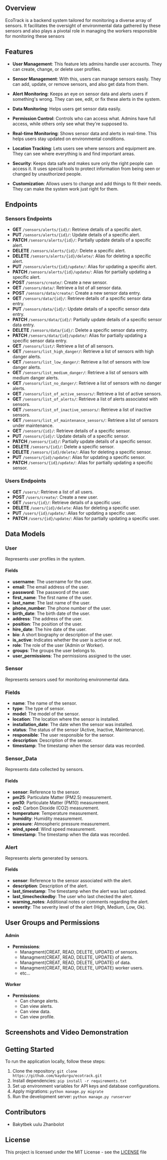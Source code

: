 ## Overview
EcoTrack is a backend system tailored for monitoring a diverse array of sensors. It facilitates the oversight of environmental data gathered by these sensors and also plays a pivotal role in managing the workers responsible for monitoring these sensors
## Features

- **User Management**: This feature lets admins handle user accounts. They can create, change, or delete user profiles.

- **Sensor Management**: With this, users can manage sensors easily. They can add, update, or remove sensors, and also get data from them.

- **Alert Monitoring**: Keeps an eye on sensor data and alerts users if something's wrong. They can see, edit, or fix these alerts in the system.

- **Data Monitoring**: Helps users get sensor data easily.

- **Permission Control**: Controls who can access what. Admins have full access, while others only see what they're supposed to.

- **Real-time Monitoring**: Shows sensor data and alerts in real-time. This helps users stay updated on environmental conditions.

- **Location Tracking**: Lets users see where sensors and equipment are. They can see where everything is and find important areas.

- **Security**: Keeps data safe and makes sure only the right people can access it. It uses special tools to protect information from being seen or changed by unauthorized people.

- **Customization**: Allows users to change and add things to fit their needs. They can make the system work just right for them.

## Endpoints

### Sensors Endpoints

- **GET** `/sensors/alerts/{id}/`: Retrieve details of a specific alert.
- **PUT** `/sensors/alerts/{id}/`: Update details of a specific alert.
- **PATCH** `/sensors/alerts/{id}/`: Partially update details of a specific alert.
- **DELETE** `/sensors/alerts/{id}/`: Delete a specific alert.
- **DELETE** `/sensors/alerts/{id}/delete/`: Alias for deleting a specific alert.
- **PUT** `/sensors/alerts/{id}/update/`: Alias for updating a specific alert.
- **PATCH** `/sensors/alerts/{id}/update/`: Alias for partially updating a specific alert.
- **POST** `/sensors/create/`: Create a new sensor.
- **GET** `/sensors/data/`: Retrieve a list of all sensor data.
- **POST** `/sensors/data/create/`: Create a new sensor data entry.
- **GET** `/sensors/data/{id}/`: Retrieve details of a specific sensor data entry.
- **PUT** `/sensors/data/{id}/`: Update details of a specific sensor data entry.
- **PATCH** `/sensors/data/{id}/`: Partially update details of a specific sensor data entry.
- **DELETE** `/sensors/data/{id}/`: Delete a specific sensor data entry.
- **PATCH** `/sensors/data/{id}/update/`: Alias for partially updating a specific sensor data entry.
- **GET** `/sensors/list/`: Retrieve a list of all sensors.
- **GET** `/sensors/list_high_danger/`: Retrieve a list of sensors with high danger alerts.
- **GET** `/sensors/list_low_danger/`: Retrieve a list of sensors with low danger alerts.
- **GET** `/sensors/list_medium_danger/`: Retrieve a list of sensors with medium danger alerts.
- **GET** `/sensors/list_no_danger/`: Retrieve a list of sensors with no danger alerts.
- **GET** `/sensors/list_of_active_sensors/`: Retrieve a list of active sensors.
- **GET** `/sensors/list_of_alerts/`: Retrieve a list of alerts associated with sensors.
- **GET** `/sensors/list_of_inactive_sensors/`: Retrieve a list of inactive sensors.
- **GET** `/sensors/list_of_maintenance_sensors/`: Retrieve a list of sensors under maintenance.
- **GET** `/sensors/{id}/`: Retrieve details of a specific sensor.
- **PUT** `/sensors/{id}/`: Update details of a specific sensor.
- **PATCH** `/sensors/{id}/`: Partially update details of a specific sensor.
- **DELETE** `/sensors/{id}/`: Delete a specific sensor.
- **DELETE** `/sensors/{id}/delete/`: Alias for deleting a specific sensor.
- **PUT** `/sensors/{id}/update/`: Alias for updating a specific sensor.
- **PATCH** `/sensors/{id}/update/`: Alias for partially updating a specific sensor.

### Users Endpoints

- **GET** `/users/`: Retrieve a list of all users.
- **POST** `/users/create/`: Create a new user.
- **GET** `/users/{id}/`: Retrieve details of a specific user.
- **DELETE** `/users/{id}/delete`: Alias for deleting a specific user.
- **PUT** `/users/{id}/update/`: Alias for updating a specific user.
- **PATCH** `/users/{id}/update/`: Alias for partially updating a specific user.
  
## Data Models

### User

Represents user profiles in the system.

#### Fields

- **username**: The username for the user.
- **email**: The email address of the user.
- **password**: The password of the user.
- **first_name**: The first name of the user.
- **last_name**: The last name of the user.
- **phone_number**: The phone number of the user.
- **birth_date**: The birth date of the user.
- **address**: The address of the user.
- **position**: The position of the user.
- **hire_date**: The hire date of the user.
- **bio**: A short biography or description of the user.
- **is_active**: Indicates whether the user is active or not.
- **role**: The role of the user (Admin or Worker).
- **groups**: The groups the user belongs to.
- **user_permissions**: The permissions assigned to the user.

### Sensor

Represents sensors used for monitoring environmental data.

### Fields

- **name**: The name of the sensor.
- **type**: The type of sensor.
- **model**: The model of the sensor.
- **location**: The location where the sensor is installed.
- **installation_date**: The date when the sensor was installed.
- **status**: The status of the sensor (Active, Inactive, Maintenance).
- **responsible**: The user responsible for the sensor.
- **description**: Description of the sensor.
- **timestamp**: The timestamp when the sensor data was recorded.

### Sensor_Data

Represents data collected by sensors.

#### Fields

- **sensor**: Reference to the sensor.
- **pm25**: Particulate Matter (PM2.5) measurement.
- **pm10**: Particulate Matter (PM10) measurement.
- **co2**: Carbon Dioxide (CO2) measurement.
- **temperature**: Temperature measurement.
- **humidity**: Humidity measurement.
- **pressure**: Atmospheric pressure measurement.
- **wind_speed**: Wind speed measurement.
- **timestamp**: The timestamp when the data was recorded.

### Alert

Represents alerts generated by sensors.

#### Fields

- **sensor**: Reference to the sensor associated with the alert.
- **description**: Description of the alert.
- **last_timestamp**: The timestamp when the alert was last updated.
- **last_timecheckedby**: The user who last checked the alert.
- **warning_notes**: Additional notes or comments regarding the alert.
- **severity**: The severity level of the alert (High, Medium, Low, Ok).


## User Groups and Permissions

#### Admin
- **Permissions**:
  - Managment(CREAT, READ, DELETE, UPDATE) of sensors.
  - Managment(CREAT, READ, DELETE, UPDATE) of alerts.
  - Managment(CREAT, READ, DELETE, UPDATE) of data.
  - Managment(CREAT, READ, DELETE, UPDATE) worker users.
  - etc...

#### Worker
- **Permissions**:
  - Can change alerts.
  - Can view alerts.
  - Can view data.
  - Can view profile.


## Screenshots and Video Demonstration




## Getting Started

To run the application locally, follow these steps:

1. Clone the repository: `git clone https://github.com/kaydurgu/ecotrack.git`
2. Install dependencies: `pip install -r requirements.txt`
3. Set up environment variables for API keys and database configurations.
4. Apply migrations: `python manage.py migrate`
5. Run the development server: `python manage.py runserver`

## Contributors

- Bakytbek uulu Zhanbolot

## License

This project is licensed under the MIT License - see the [LICENSE](LICENSE) file
